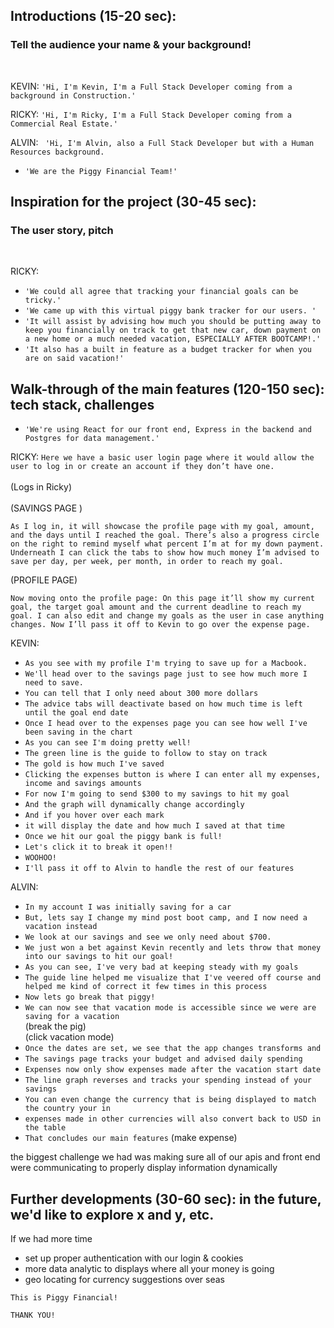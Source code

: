 ## Introductions (15-20 sec): 
 ### Tell the audience your name & your background! 
<br>

KEVIN: ```'Hi, I'm Kevin, I'm a Full Stack Developer coming from a background in Construction.'```

RICKY: ```'Hi, I'm Ricky, I'm a Full Stack Developer coming from a Commercial Real Estate.' ```

ALVIN: ``` 'Hi, I'm Alvin, also a Full Stack Developer but with a Human Resources background.```

- ```'We are the Piggy Financial Team!'```

## Inspiration for the project (30-45 sec): 
   ### The user story, pitch
<br>

RICKY:
- ```'We could all agree that tracking your financial goals can be tricky.'```
- ```'We came up with this virtual piggy bank tracker for our users. '```
- ```'It will assist by advising how much you should be putting away to keep you financially on track to get that new car, down payment on a new home or a much needed vacation, ESPECIALLY AFTER BOOTCAMP!.' ```
- ```'It also has a built in feature as a budget tracker for when you are on said vacation!'```

## Walk-through of the main features (120-150 sec): tech stack, challenges
- ```'We're using React for our front end, Express in the backend and Postgres for data management.'```

RICKY: 
```Here we have a basic user login page where it would allow the user to log in or create an account if they don’t have one. ```
\
\
(Logs in Ricky)
\
\
(SAVINGS PAGE )

```As I log in, it will showcase the profile page with my goal, amount, and the days until I reached the goal. There’s also a progress circle on the right to remind myself what percent I’m at for my down payment. Underneath I can click the tabs to show how much money I’m advised to save per day, per week, per month, in order to reach my goal.```

(PROFILE PAGE)

```Now moving onto the profile page: On this page it’ll show my current goal, the target goal amount and the current deadline to reach my goal. I can also edit and change my goals as the user in case anything changes. Now I’ll pass it off to Kevin to go over the expense page.```

KEVIN: 

- ```As you see with my profile I'm trying to save up for a Macbook.```
- ```We'll head over to the savings page just to see how much more I need to save.```
- ```You can tell that I only need about 300 more dollars ```
- ```The advice tabs will deactivate based on how much time is left until the goal end date```
- ```Once I head over to the expenses page you can see how well I've been saving in the chart```
- ```As you can see I'm doing pretty well!```
- ```The green line is the guide to follow to stay on track``` 
- ```The gold is how much I've saved``` 
- ```Clicking the expenses button is where I can enter all my expenses, income and savings amounts```
- ```For now I'm going to send $300 to my savings to hit my goal```
- ```And the graph will dynamically change accordingly ```
- ```And if you hover over each mark```
- ```it will display the date and how much I saved at that time```
- ```Once we hit our goal the piggy bank is full!```
- ```Let's click it to break it open!!```
- ```WOOHOO!```
- ```I'll pass it off to Alvin to handle the rest of our features```

ALVIN:

- ```In my account I was initially saving for a car```
- ```But, lets say I change my mind post boot camp, and I now need a vacation instead```
- ```We look at our savings and see we only need about $700.```
- ```We just won a bet against Kevin recently and lets throw that money into our savings to hit our goal!```
- ```As you can see, I've very bad at keeping steady with my goals```
- ```The guide line helped me visualize that I've veered off course and helped me kind of correct it few times in this process```
- ```Now lets go break that piggy!```
- ```We can now see that vacation mode is accessible since we were are saving for a vacation```\
(break the pig)\
(click vacation mode)
- ```Once the dates are set, we see that the app changes transforms and```
- ```The savings page tracks your budget and advised daily spending```
- ```Expenses now only show expenses made after the vacation start date```
- ```The line graph reverses and tracks your spending instead of your savings```
- ```You can even change the currency that is being displayed to match the country your in``` 
- ```expenses made in other currencies will also convert back to USD in the table```
- ```That concludes our main features```
(make expense)

the biggest challenge we had was making sure all of our apis and front end were communicating to properly display information dynamically

## Further developments (30-60 sec): in the future, we'd like to explore x and y, etc.
If we had more time

- set up proper authentication with our login & cookies
- more data analytic to displays where all your money is going
- geo locating for currency suggestions over seas


```This is Piggy Financial!```

```THANK YOU!```